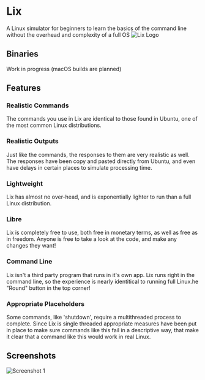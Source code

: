 # Lix
A Linux simulator for beginners to learn the basics of the command line without the overhead and complexity of a full OS
![Lix Logo](https://v0lttech.com/assets/img/lixlogo.png)

## Binaries
Work in progress
(macOS builds are planned)

## Features
### Realistic Commands
The commands you use in Lix are identical to those found in Ubuntu, one of the most common Linux distributions.

### Realistic Outputs
Just like the commands, the responses to them are very realistic as well. The responses have been copy and pasted directly from Ubuntu, and even have delays in certain places to simulate processing time.

### Lightweight
Lix has almost no over-head, and is exponentially lighter to run than a full Linux distribution.

### Libre
Lix is completely free to use, both free in monetary terms, as well as free as in freedom. Anyone is free to take a look at the code, and make any changes they want!

### Command Line
Lix isn't a third party program that runs in it's own app. Lix runs right in the command line, so the experience is nearly identitical to running full Linux.he "Round" button in the top corner!

### Appropriate Placeholders
Some commands, like 'shutdown', require a multithreaded process to complete. Since Lix is single threaded appropriate measures have been put in place to make sure commands like this fail in a descriptive way, that make it clear that a command like this would work in real Linux.

## Screenshots
![Screenshot 1](https://v0lttech.com/files/images/lix/1.png)
